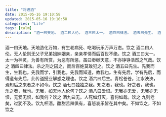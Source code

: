 ```yaml
---
title: "将进酒"
date: 2015-05-16 19:10:58
updated: 2015-05-16 19:10:58
categories: "Life"
tags: [calm]
description: "酒一曰天地。 酒二曰人伦。 酒三曰太一。 酒四曰律法。 酒五曰先生。 酒六曰后生。 酒七曰独独之我。 酒八曰爱恨。 酒九曰无。 九则老矣，过犹不及。"
---
```


酒一曰天地。天地造化万物，有生老病死、吃喝玩乐万声万态。饮之
酒二曰人伦。无人伦则无父子兄弟姐妹姻亲，亲亲孝悌而后百世不绝。饮之
酒三曰太一。太一为神灵，为善有所赏，为恶有所惩，虽曰缈缈天意，不亦铮铮浩然之气哉。饮之
酒四曰律法。杀之刑之囚之，而后百姓莫敢犯之。饮之
酒五曰先生。先我而生，生我也。先我而学，引我也。先我而知道，教我也。生有先后，学有先后，而得道有先后，此传道授业解惑之理也。饮之
酒六曰后生。青松苍苍，江水泱泱，焉知后之来者之不如今。饮之
酒七曰独独之我。知之者，我也。好之者，我也。乐之者，我也。无我，如天地人伦何？饮之
酒八曰爱恨。无我亦无爱，无我亦无恨，无爱无恨，如我何？饮之
酒九曰无。人死如灯灭，喜何如哉。饮之
九则老矣，过犹不及。饮九杯酒，酸甜苦辣俱有，喜怒哀乐皆在其中矣。不如饮之，不如饮之
